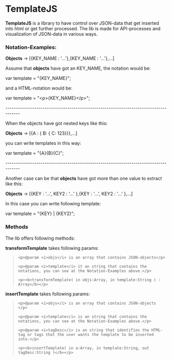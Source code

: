 TemplateJS
==========

<b>TemplateJS</b> is a library to have control over JSON-data that get inserted into html or get further processed. The lib is made for API-processes and visualization of JSON-data in various ways. 

<h3>Notation-Examples:</h3>

<p><b>Objects</b> -> [{KEY_NAME : '...'},{KEY_NAME : '...'},...]</p>

Assume that <b>objects</b> have got an KEY_NAME, the notation would be:

var template = "{KEY_NAME}";

<p>and a HTML-notation would be:</p>

var template = "&lt;p&gt;{KEY_NAME}&lt;/p&gt;";

<p>-------------------------------------------------------------------------------------</p>

When the objects have got nested keys like this:

<p><b>Objects</b> -> [{A : { B: { C: 123}}},...]</p>

you can write templates in this way:

var template = "{A}{B}{C}";

<p>-------------------------------------------------------------------------------------</p>

Another case can be that <b>objects</b> have got more than one value to extract like this:

<p><b>Objects</b> -> [{KEY : '...', KEY2 : '...' },{KEY : '...', KEY2 : '...' },...]</p>

In this case you can write following template:

var template = "{KEY} | {KEY2}";

<h3>Methods</h3>

The lib offers following methods:

<b>transformTemplate</b> takes following params:

<blockquote>

	<p>@param <i>objs</i> is an array that contains JSON-objects</p>

	<p>@param <i>template</i> it an string that contains the notations, you can see at the Notation-Examples above.</p>

	<p><b>transformTemplate( in objs:Array, in template:String ) : Array</b></p>

</blockquote>

<b>insertTemplate</b> takes following params:

<blockquote>

	<p>@param <i>objs</i> is an array that contains JSON-objects </p>

	<p>@param <i>template</i> is an string that contains the notations, you can see at the Notation-Examples above.</p>

	<p>@param <i>tagDesc</i> is an string that identifies the HTML-tag or tags that the user wants the template to be inserted into.</p>

	<p><b>insertTemplate( in a:Array, in template:String, out tagDesc:String )</b></p>

</blockquote>
